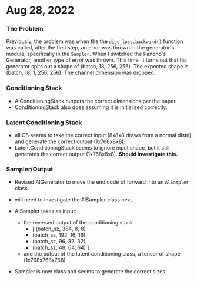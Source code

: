 # Aug 28, 2022

### The Problem
Previously, the problem was when the the `disc_loss.backward()` function was called, after the first step, 
an error was thrown in the generator's module, specifically in the `Sampler`. When I switched the Pancho's 
Generator, another type of error was thrown. 
This time, it turns out that his generator spits out a shape of (batch, 18, 256, 256). The expected shape is (batch, 18, 1, 256, 256). The channel
dimension was dropped.

### Conditioning Stack
* AlConditioningStack outputs the correct dimensions per the paper.
* ConditioningStack also does assuming it is initialized correctly. 

### Latent Conditioning Stack
* alLCS seems to take the correct input (8x8x8 draws from a normal distn) 
and generate the correct output (1x768x8x8).
* LatentConditioningStack seems to ignore input shape, 
but it still generates the correct output (1x768x8x8). **Should investigate this.**


### Sampler/Output
* Revised AlGenerator to move the end code of forward into an `AlSampler` class.
* will need to investigate the AlSampler class next.
* AlSampler takes as input:
  * the reversed output of the conditioning stack 
      * [ (batch_sz, 384, 8, 8) 
      * (batch_sz, 192, 16, 16), 
      * (batch_sz, 96, 32, 32), 
      * (batch_sz, 48, 64, 64) ]
  * and the output of the latent conditioning class, a tensor of shape (1x768x768x768)

* Sampler is now class and seems to generate the correct sizes. 



